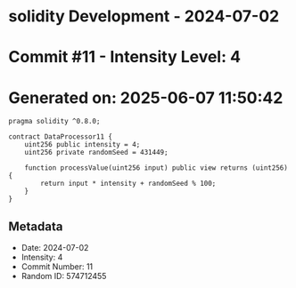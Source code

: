 ﻿# solidity Development - 2024-07-02
# Commit #11 - Intensity Level: 4
# Generated on: 2025-06-07 11:50:42
```solidity
pragma solidity ^0.8.0;

contract DataProcessor11 {
    uint256 public intensity = 4;
    uint256 private randomSeed = 431449;

    function processValue(uint256 input) public view returns (uint256) {
        return input * intensity + randomSeed % 100;
    }
}
```
## Metadata
- Date: 2024-07-02
- Intensity: 4
- Commit Number: 11
- Random ID: 574712455
